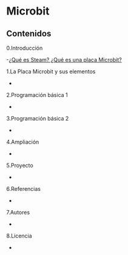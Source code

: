# Microbit

## Contenidos
 0.Introducción
 
 -[¿Qué es Steam? ¿Qué es una placa Microbit?](modulo1/introduccion.md)
 
 1.La Placa Microbit y sus elementos
 
 -
 
 2.Programación básica 1
 
 -
 
 3.Programación básica 2
 
 -
 
 4.Ampliación
 
 -
 
 5.Proyecto
 
 -
 
 6.Referencias
 
 -
 
 7.Autores
 
 -
 
 8.Licencia

 -
 
 

